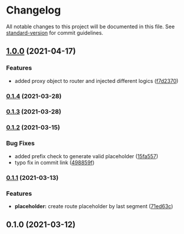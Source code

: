 # Changelog

All notable changes to this project will be documented in this file. See [standard-version](https://github.com/conventional-changelog/standard-version) for commit guidelines.

## [1.0.0](https://github.com/atayahmet/express-route-grouping/compare/v0.1.4..v1.0.0) (2021-04-17)


### Features

* added proxy object to router and injected different logics ([f7d2370](https://github.com/atayahmet/express-route-grouping/commit/f7d2370f4c6efb48f621a7596b56aa7790a48183))

### [0.1.4](https://github.com/atayahmet/express-route-grouping/compare/v0.1.3..v0.1.4) (2021-03-28)

### [0.1.3](https://github.com/atayahmet/express-route-grouping/compare/v0.1.2..v0.1.3) (2021-03-28)

### [0.1.2](https://github.com/atayahmet/express-route-grouping/compare/v0.1.1..v0.1.2) (2021-03-15)


### Bug Fixes

* added prefix check to generate valid placeholder ([15fa557](https://github.com/atayahmet/express-route-grouping/commit/15fa557724be31d00c9b80bb3785bdd62870f952))
* typo fix in commit link ([498859f](https://github.com/atayahmet/express-route-grouping/commit/498859fda24a61bfe2714586fdf081e97ea3dfcb))

### [0.1.1](https://github.com/atayahmet/express-route-grouping/compare/v0.1.0..v0.1.1) (2021-03-13)


### Features

* **placeholder:** create route placeholder by last segment ([71ed63c](https://github.com/atayahmet/express-route-grouping/commits/71ed63c633c7e0932d79b7820b3ae534da58f26e))

## 0.1.0 (2021-03-12)
